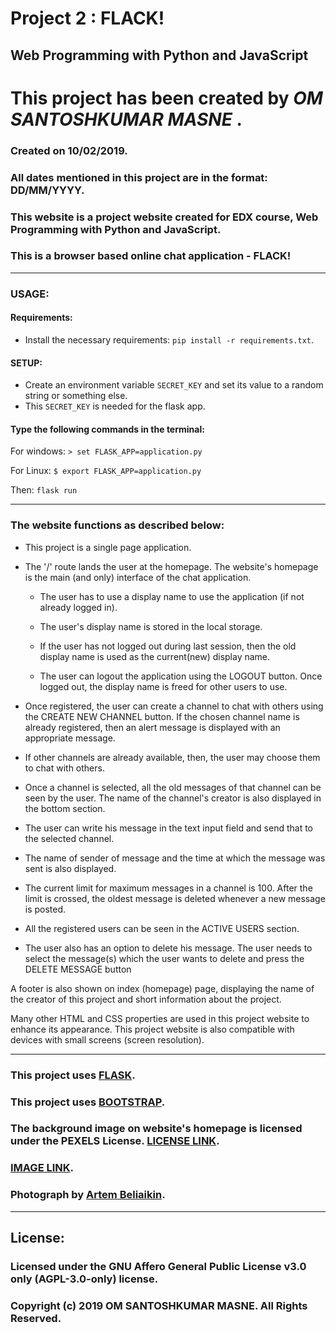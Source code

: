 # Project 2 : FLACK!

## Web Programming with Python and JavaScript

# This project has been created by ***OM SANTOSHKUMAR MASNE*** .

### Created on 10/02/2019.
### All dates mentioned in this project are in the format: DD/MM/YYYY.

### This website is a project website created for EDX course, Web Programming with Python and JavaScript.

### This is a browser based online chat application - FLACK!

---

### USAGE:

#### Requirements:
* Install the necessary requirements: `pip install -r requirements.txt`.

#### SETUP:

* Create an environment variable `SECRET_KEY` and set its value to a random string or something else.
* This `SECRET_KEY` is needed for the flask app.

#### Type the following commands in the terminal:

For windows:
`> set FLASK_APP=application.py`

For Linux:
`$ export FLASK_APP=application.py`

Then: `flask run`

---

### The website functions as described below:

* This project is a single page application.

* The '/' route lands the user at the homepage. The website's homepage is the main (and only) interface of the chat application.

    * The user has to use a display name to use the application (if not already logged in).

    * The user's display name is stored in the local storage.

    * If the user has not logged out during last session, then the old display name is used as the current(new) display name.

    * The user can logout the application using the LOGOUT button. Once logged out, the display name is freed for other users to use.

* Once registered, the user can create a channel to chat with others using the CREATE NEW CHANNEL button. If the chosen channel name is already registered, then an alert message is displayed with an appropriate message.

* If other channels are already available, then, the user may choose them to chat with others.

* Once a channel is selected, all the old messages of that channel can be seen by the user. The name of the channel's creator is also displayed in the bottom section.

* The user can write his message in the text input field and send that to the selected channel.

* The name of sender of message and the time at which the message was sent is also displayed.

* The current limit for maximum messages in a channel is 100. After the limit is crossed, the oldest message is deleted whenever a new message is posted.

* All the registered users can be seen in the ACTIVE USERS section.

* The user also has an option to delete his message. The user needs to select the message(s) which the user wants to delete and press the DELETE MESSAGE button


A footer is also shown on index (homepage) page, displaying the name of the creator of this project and short information about the project.

Many other HTML and CSS properties are used in this project website to enhance its appearance.
This project website is also compatible with devices with small screens (screen resolution).

---

### This project uses [FLASK](https://palletsprojects.com/p/flask/).

### This project uses [BOOTSTRAP](https://getbootstrap.com).

### The background image on website's homepage is licensed under the PEXELS License. [LICENSE LINK](https://www.pexels.com/photo-license/). 
### [IMAGE LINK](https://www.pexels.com/photo/aerial-view-of-seashore-near-large-grey-rocks-853199/).
### Photograph by [Artem Beliaikin](https://www.pexels.com/@belart84).

---

## License:
### Licensed under the GNU Affero General Public License v3.0 only (AGPL-3.0-only) license.
### Copyright (c) 2019 OM SANTOSHKUMAR MASNE. All Rights Reserved.
